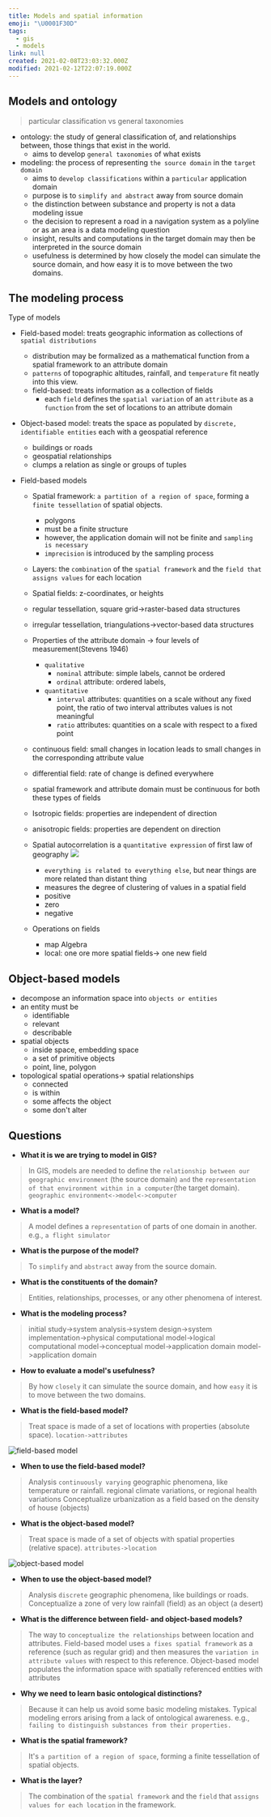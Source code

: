 ```yaml
---
title: Models and spatial information
emoji: "\U0001F30D"
tags:
  - gis
  - models
link: null
created: 2021-02-08T23:03:32.000Z
modified: 2021-02-12T22:07:19.000Z
---
```


## Models and ontology

> particular classification vs general taxonomies

- ontology: the study of general classification of, and relationships between, those things that exist in the world.
  - aims to develop `general taxonomies` of what exists
- modeling: the process of representing `the source domain` in the `target domain`
  - aims to `develop classifications` within a `particular` application domain
  - purpose is to `simplify and abstract` away from source domain
  - the distinction between substance and property is not a data modeling issue
  - the decision to represent a road in a navigation system as a polyline or as an area is a data modeling question
  - insight, results and computations in the target domain may then be interpreted in the source domain
  - usefulness is determined by how closely the model can simulate the source domain, and how easy it is to move between the two domains.

## The modeling process

Type of models

- Field-based model: treats geographic information as collections of `spatial distributions`
  - distribution may be formalized as a mathematical function from a spatial framework to an attribute domain
  - `patterns` of topographic altitudes, rainfall, and `temperature` fit neatly into this view.
  - field-based: treats information as a collection of fields
    - each `field` defines the `spatial variation` of an `attribute` as a `function` from the set of locations to an attribute domain
- Object-based model: treats the space as populated by `discrete, identifiable entities` each with a geospatial reference

  - buildings or roads
  - geospatial relationships
  - clumps a relation as single or groups of tuples

- Field-based models

  - Spatial framework: `a partition of a region of space`, forming a `finite tessellation` of spatial objects.
    - polygons
    - must be a finite structure
    - however, the application domain will not be finite and `sampling is necessary`
    - `imprecision` is introduced by the sampling process
  - Layers: the `combination` of the `spatial framework` and the `field that assigns values` for each location
  - Spatial fields: z-coordinates, or heights
  - regular tessellation, square grid->raster-based data structures
  - irregular tessellation, triangulations->vector-based data structures
  - Properties of the attribute domain -> four levels of measurement(Stevens 1946)
    - `qualitative`
      - `nominal` attribute: simple labels, cannot be ordered
      - `ordinal` attribute: ordered labels,
    - `quantitative`
      - `interval` attributes: quantities on a scale without any fixed point, the ratio of two interval attributes values is not meaningful
      - `ratio` attributes: quantities on a scale with respect to a fixed point
  - continuous field: small changes in location leads to small changes in the corresponding attribute value
  - differential field: rate of change is defined everywhere
  - spatial framework and attribute domain must be continuous for both these types of fields
  - Isotropic fields: properties are independent of direction
  - anisotropic fields: properties are dependent on direction
  - Spatial autocorrelation is a `quantitative expression` of first law of geography
    ![](https://external-content.duckduckgo.com/iu/?u=http%3A%2F%2Fwww.geog.leeds.ac.uk%2Fcourses%2Flevel3%2Fgeog3150%2Flectures%2Flecture9%2Ffigures%2Fspatial_autocorrelation.png&f=1&nofb=1)

    - `everything is related to everything else`, but near things are more related than distant thing
    - measures the degree of clustering of values in a spatial field
    - positive
    - zero
    - negative

  - Operations on fields
    - map Algebra
    - local: one ore more spatial fields-> one new field

## Object-based models

- decompose an information space into `objects or entities`
- an entity must be
  - identifiable
  - relevant
  - describable
- spatial objects
  - inside space, embedding space
  - a set of primitive objects
  - point, line, polygon
- topological spatial operations-> spatial relationships
  - connected
  - is within
  - some affects the object
  - some don't alter

## Questions

- **What it is we are trying to model in GIS?**

> In GIS, models are needed to define the `relationship between our geographic environment` (the source domain) `and` the `representation of that environment within in a computer`(the target domain).
> `geographic environment<->model<->computer`

- **What is a model?**

> A model defines a `representation` of parts of one domain in another. e.g., `a flight simulator`

- **What is the purpose of the model?**

> To `simplify` and `abstract` away from the source domain.

- **What is the constituents of the domain?**

> Entities, relationships, processes, or any other phenomena of interest.

- **What is the modeling process?**

> initial study->system analysis->system design->system implementation->physical computational model->logical computational model->conceptual model->application domain model->application domain

- **How to evaluate a model's usefulness?**

> By how `closely` it can simulate the source domain, and how `easy` it is to move between the two domains.

- **What is the field-based model?**

> Treat space is made of a set of locations with properties (absolute space). `location->attributes`

![field-based model](images/field-based%20approach%20to%20geographic%20phenomena.png)

- **When to use the field-based model?**

> Analysis `continuously varying` geographic phenomena, like temperature or rainfall. regional climate variations, or regional health variations
> Conceptualize urbanization as a field based on the density of house (objects)

- **What is the object-based model?**

> Treat space is made of a set of objects with spatial properties (relative space). `attributes->location`

![object-based model](images/object-based%20approach%20to%20geographic%20phenomena.png)

- **When to use the object-based model?**

> Analysis `discrete` geographic phenomena, like buildings or roads.
> Conceptualize a zone of very low rainfall (field) as an object (a desert)

- **What is the difference between field- and object-based models?**

> The way to `conceptualize the relationships` between location and attributes.
> Field-based model uses `a fixes spatial framework` as a reference (such as regular grid) and then measures the `variation in attribute values` with respect to this reference.
> Object-based model populates the information space with spatially referenced entities with attributes

- **Why we need to learn basic ontological distinctions?**

> Because it can help us avoid some basic modeling mistakes. Typical modeling errors arising from a lack of ontological awareness. e.g., `failing to distinguish substances from their properties.`

- **What is the spatial framework?**

> It's `a partition of a region of space`, forming a finite tessellation of spatial objects.

- **What is the layer?**

> The combination of the `spatial framework` and the `field` that `assigns values for each location` in the framework.
